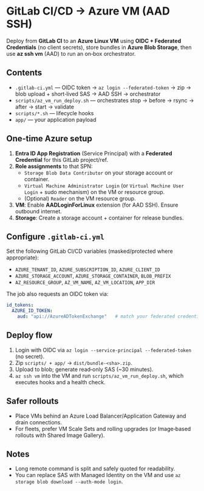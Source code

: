 # GitLab CI/CD → Azure VM (AAD SSH)

Deploy from **GitLab CI** to an **Azure Linux VM** using **OIDC + Federated Credentials** (no client secrets),
store bundles in **Azure Blob Storage**, then use **az ssh vm** (AAD) to run an on‑box orchestrator.

## Contents
- `.gitlab-ci.yml` — OIDC token → `az login --federated-token` → zip → blob upload + short‑lived SAS → AAD SSH → orchestrator
- `scripts/az_vm_run_deploy.sh` — orchestrates stop → before → rsync → after → start → validate
- `scripts/*.sh` — lifecycle hooks
- `app/` — your application payload

## One‑time Azure setup
1. **Entra ID App Registration** (Service Principal) with a **Federated Credential** for this GitLab project/ref.
2. **Role assignments** to that SPN:
   - `Storage Blob Data Contributor` on your storage account or container.
   - `Virtual Machine Administrator Login` (or `Virtual Machine User Login` + sudo mechanism) on the VM or resource group.
   - (Optional) `Reader` on the VM resource group.
3. **VM**: Enable **AADLoginForLinux** extension (for AAD SSH). Ensure outbound internet.
4. **Storage**: Create a storage account + container for release bundles.

## Configure `.gitlab-ci.yml`
Set the following GitLab CI/CD variables (masked/protected where appropriate):
- `AZURE_TENANT_ID`, `AZURE_SUBSCRIPTION_ID`, `AZURE_CLIENT_ID`
- `AZURE_STORAGE_ACCOUNT`, `AZURE_STORAGE_CONTAINER`, `BLOB_PREFIX`
- `AZ_RESOURCE_GROUP`, `AZ_VM_NAME`, `AZ_VM_LOCATION`, `APP_DIR`

The job also requests an OIDC token via:
```yaml
id_tokens:
  AZURE_ID_TOKEN:
    aud: "api://AzureADTokenExchange"   # match your federated credential audience
```

## Deploy flow
1) Login with OIDC via `az login --service-principal --federated-token` (no secret).
2) Zip `scripts/ + app/` → `dist/bundle-<sha>.zip`.
3) Upload to blob; generate read‑only SAS (~30 minutes).
4) `az ssh vm` into the VM and run `scripts/az_vm_run_deploy.sh`, which executes hooks and a health check.

## Safer rollouts
- Place VMs behind an Azure Load Balancer/Application Gateway and drain connections.
- For fleets, prefer VM Scale Sets and rolling upgrades (or Image‑based rollouts with Shared Image Gallery).

## Notes
- Long remote command is split and safely quoted for readability.
- You can replace SAS with Managed Identity on the VM and use `az storage blob download --auth-mode login`.
